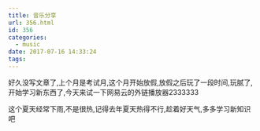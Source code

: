 ```yaml
---
title: 音乐分享
url: 356.html
id: 356
categories:
  - music
date: 2017-07-16 14:33:24
tags:
---
```


好久没写文章了,上个月是考试月,这个月开始放假,放假之后玩了一段时间,玩腻了,开始学习新东西了,今天来试一下网易云的外链播放器2333333

这个夏天经常下雨,不是很热,记得去年夏天热得不行,趁着好天气,多多学习新知识吧